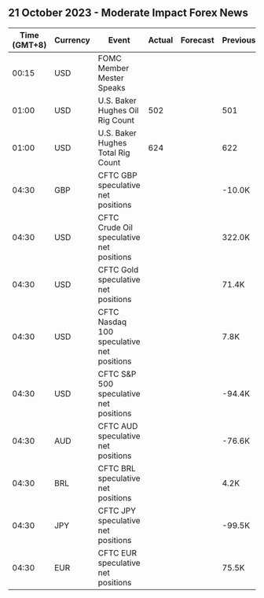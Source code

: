 ## 21 October 2023 - Moderate Impact Forex News

| Time (GMT+8) | Currency | Event | Actual | Forecast | Previous |
|------|----------|-------|--------|----------|----------|
| 00:15 | USD | FOMC Member Mester Speaks |  |  |  |
| 01:00 | USD | U.S. Baker Hughes Oil Rig Count | 502 |  | 501 |
| 01:00 | USD | U.S. Baker Hughes Total Rig Count | 624 |  | 622 |
| 04:30 | GBP | CFTC GBP speculative net positions |  |  | -10.0K |
| 04:30 | USD | CFTC Crude Oil speculative net positions |  |  | 322.0K |
| 04:30 | USD | CFTC Gold speculative net positions |  |  | 71.4K |
| 04:30 | USD | CFTC Nasdaq 100 speculative net positions |  |  | 7.8K |
| 04:30 | USD | CFTC S&P 500 speculative net positions |  |  | -94.4K |
| 04:30 | AUD | CFTC AUD speculative net positions |  |  | -76.6K |
| 04:30 | BRL | CFTC BRL speculative net positions |  |  | 4.2K |
| 04:30 | JPY | CFTC JPY speculative net positions |  |  | -99.5K |
| 04:30 | EUR | CFTC EUR speculative net positions |  |  | 75.5K |
